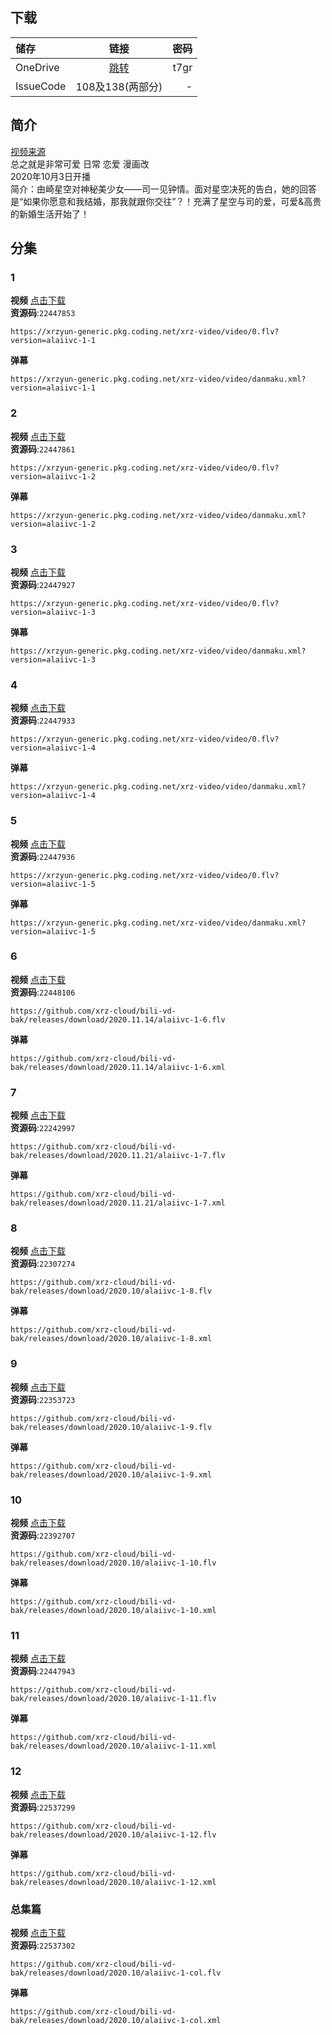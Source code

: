 ## 下载

储存 | 链接 | 密码
:----------- | :-----------: | -----------:
 OneDrive | [跳转](https://xrzcloud-my.sharepoint.com/:f:/g/personal/xrz_xrzyun_ml/Es2i8rNUIKlMpNKTT3OmMHgB-a65DrNZdfrQTd9Uu4mz8w?e=rMMyF2) | t7gr
 IssueCode | 108及138(两部分) | -

## 简介
[视频来源](https://www.bilibili.com/bangumi/media/md28229676/)  
总之就是非常可爱 日常 恋爱 漫画改  
2020年10月3日开播  
简介：由崎星空对神秘美少女——司一见钟情。面对星空决死的告白，她的回答是“如果你愿意和我结婚，那我就跟你交往”？！充满了星空与司的爱，可爱&高贵的新婚生活开始了！  
## 分集
### 1
**视频**   [点击下载](https://xrzyun-generic.pkg.coding.net/xrz-video/video/0.flv?version=alaiivc-1-1)  
**资源码**:`22447853`
```
https://xrzyun-generic.pkg.coding.net/xrz-video/video/0.flv?version=alaiivc-1-1
```
**弹幕**
```
https://xrzyun-generic.pkg.coding.net/xrz-video/video/danmaku.xml?version=alaiivc-1-1
```
### 2
**视频**   [点击下载](https://xrzyun-generic.pkg.coding.net/xrz-video/video/0.flv?version=alaiivc-1-2)  
**资源码**:`22447861`
```
https://xrzyun-generic.pkg.coding.net/xrz-video/video/0.flv?version=alaiivc-1-2
```
**弹幕**
```
https://xrzyun-generic.pkg.coding.net/xrz-video/video/danmaku.xml?version=alaiivc-1-2
```
### 3
**视频**   [点击下载](https://xrzyun-generic.pkg.coding.net/xrz-video/video/0.flv?version=alaiivc-1-3)  
**资源码**:`22447927`
```
https://xrzyun-generic.pkg.coding.net/xrz-video/video/0.flv?version=alaiivc-1-3
```
**弹幕**
```
https://xrzyun-generic.pkg.coding.net/xrz-video/video/danmaku.xml?version=alaiivc-1-3
```
### 4
**视频**   [点击下载](https://xrzyun-generic.pkg.coding.net/xrz-video/video/0.flv?version=alaiivc-1-4)  
**资源码**:`22447933`
```
https://xrzyun-generic.pkg.coding.net/xrz-video/video/0.flv?version=alaiivc-1-4
```
**弹幕**
```
https://xrzyun-generic.pkg.coding.net/xrz-video/video/danmaku.xml?version=alaiivc-1-4
```
### 5
**视频**   [点击下载](https://xrzyun-generic.pkg.coding.net/xrz-video/video/0.flv?version=alaiivc-1-5)  
**资源码**:`22447936`
```
https://xrzyun-generic.pkg.coding.net/xrz-video/video/0.flv?version=alaiivc-1-5
```
**弹幕**
```
https://xrzyun-generic.pkg.coding.net/xrz-video/video/danmaku.xml?version=alaiivc-1-5
```
### 6
**视频**   [点击下载](https://github.com/xrz-cloud/bili-vd-bak/releases/download/2020.11.14/alaiivc-1-6.flv)  
**资源码**:`22448106`
```
https://github.com/xrz-cloud/bili-vd-bak/releases/download/2020.11.14/alaiivc-1-6.flv
```
**弹幕**
```
https://github.com/xrz-cloud/bili-vd-bak/releases/download/2020.11.14/alaiivc-1-6.xml
```
### 7
**视频**   [点击下载](https://github.com/xrz-cloud/bili-vd-bak/releases/download/2020.11.21/alaiivc-1-7.flv)  
**资源码**:`22242997`
```
https://github.com/xrz-cloud/bili-vd-bak/releases/download/2020.11.21/alaiivc-1-7.flv
```
**弹幕**
```
https://github.com/xrz-cloud/bili-vd-bak/releases/download/2020.11.21/alaiivc-1-7.xml
```
### 8
**视频**   [点击下载](https://github.com/xrz-cloud/bili-vd-bak/releases/download/2020.10/alaiivc-1-8.flv)  
**资源码**:`22307274`
```
https://github.com/xrz-cloud/bili-vd-bak/releases/download/2020.10/alaiivc-1-8.flv
```
**弹幕**
```
https://github.com/xrz-cloud/bili-vd-bak/releases/download/2020.10/alaiivc-1-8.xml
```
### 9
**视频**   [点击下载](https://github.com/xrz-cloud/bili-vd-bak/releases/download/2020.10/alaiivc-1-9.flv)  
**资源码**:`22353723`
```
https://github.com/xrz-cloud/bili-vd-bak/releases/download/2020.10/alaiivc-1-9.flv
```
**弹幕**
```
https://github.com/xrz-cloud/bili-vd-bak/releases/download/2020.10/alaiivc-1-9.xml
```
### 10
**视频**   [点击下载](https://github.com/xrz-cloud/bili-vd-bak/releases/download/2020.10/alaiivc-1-10.flv)  
**资源码**:`22392707`
```
https://github.com/xrz-cloud/bili-vd-bak/releases/download/2020.10/alaiivc-1-10.flv
```
**弹幕**
```
https://github.com/xrz-cloud/bili-vd-bak/releases/download/2020.10/alaiivc-1-10.xml
```
### 11
**视频**   [点击下载](https://github.com/xrz-cloud/bili-vd-bak/releases/download/2020.10/alaiivc-1-11.flv)  
**资源码**:`22447943`
```
https://github.com/xrz-cloud/bili-vd-bak/releases/download/2020.10/alaiivc-1-11.flv
```
**弹幕**
```
https://github.com/xrz-cloud/bili-vd-bak/releases/download/2020.10/alaiivc-1-11.xml
```
### 12
**视频**   [点击下载](https://github.com/xrz-cloud/bili-vd-bak/releases/download/2020.10/alaiivc-1-12.flv)  
**资源码**:`22537299`
```
https://github.com/xrz-cloud/bili-vd-bak/releases/download/2020.10/alaiivc-1-12.flv
```
**弹幕**
```
https://github.com/xrz-cloud/bili-vd-bak/releases/download/2020.10/alaiivc-1-12.xml
```
### 总集篇
**视频**   [点击下载](https://github.com/xrz-cloud/bili-vd-bak/releases/download/2020.10/alaiivc-1-col.flv)  
**资源码**:`22537302`
```
https://github.com/xrz-cloud/bili-vd-bak/releases/download/2020.10/alaiivc-1-col.flv
```
**弹幕**
```
https://github.com/xrz-cloud/bili-vd-bak/releases/download/2020.10/alaiivc-1-col.xml
```